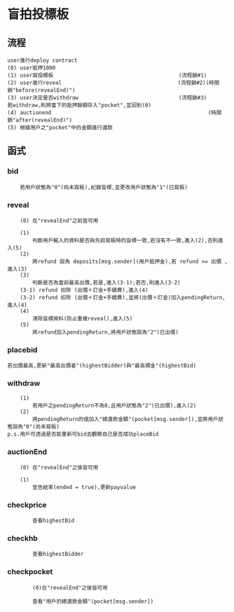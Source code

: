 #  盲拍投標板
##   流程
    user進行deploy contract
    (0) user抵押1000
    (1) user寫投標板                                        (流程鎖#1)
    (2) user進行reveal                                     (流程鎖#2)(時間鎖"before(revealEnd)")
    (3) user決定是否withdraw                                (流程鎖#3)
    若withdraw,則將當下的抵押餘額存入"pocket",並回到(0)
    (4) auctionend                                                  (時間鎖"after(revealEnd)")
    (5) 根據用戶之"pocket"中的金額進行還款       
##  函式
### bid
        若用戶狀態為"0"(尚未寫板),紀錄盲標,並更改用戶狀態為"1"(已寫板)
### reveal 
        (0) 在"revealEnd"之前皆可用
        
        (1)
            判斷用戶輸入的資料是否與先前寫板時的盲標一致,若沒有不一致,進入(2),否則進入(5)
        (2)
            將refund 設為 deposits[msg.sender](用戶抵押金),若 refund >= 出價 ,進入(3)
        (3)
            判斷是否為當前最高出價,若是,進入(3-1);若否,則進入(3-2)
        (3-1) refund 扣除 (出價＋訂金+手續費),進入(4)
        (3-2) refund 扣除 (出價＋訂金+手續費),並將(出價＋訂金)加入pendingReturn,進入(4)
        (4)
            清除盲標資料(防止重複reveal),進入(5)
        (5)
            將refund加入pendingReturn,將用戶狀態設為"2"(已出價)
### placebid
    若出價最高,更新"最高出價者"(highestBidder)與"最高標金"(highestBid)

### withdraw
        (1)
            若用戶之pendingReturn不為0,且用戶狀態為"2"(已出價),進入(2)
        (2)
            將pendingReturn的值加入"總還款金額"(pocket[msg.sender]),並將用戶狀態設為"0"(尚未寫板)
    p.s.用戶可透過是否能重新可bid去觀察自己是否成功placeBid
### auctionEnd
        (0) 在"revealEnd"之後皆可用
            
        (1)
            宣告結束(ended = true),更新payvalue
### checkprice
            查看highestBid
### checkhb
            查看highestBidder
### checkpocket
            (0)在"revealEnd"之後皆可用
        
            查看"用戶的總還款金額"(pocket[msg.sender])          

        
    
        
    
    



